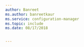 ```yaml
---
author: Banreet
ms.author: banreetkaur
ms.service: configuration-manager
ms.topic: include
ms.date: 08/17/2018


---
```


